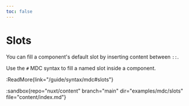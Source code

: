 ```yaml
---
toc: false
---
```


# Slots

You can fill a component's default slot by inserting content between `::`.

Use the `#` MDC syntax to fill a named slot inside a component.

:ReadMore{link="/guide/syntax/mdc#slots"}

:sandbox{repo="nuxt/content" branch="main" dir="examples/mdc/slots" file="content/index.md"}
